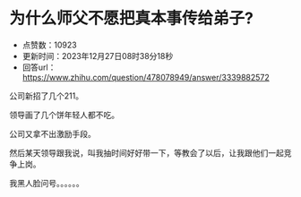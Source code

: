 # 为什么师父不愿把真本事传给弟子?
- 点赞数：10923
- 更新时间：2023年12月27日08时38分18秒
- 回答url：https://www.zhihu.com/question/478078949/answer/3339882572
<body>
 <p data-pid="7lJT4j1-">公司新招了几个211。</p>
 <p data-pid="YXfagI2c">领导画了几个饼年轻人都不吃。</p>
 <p data-pid="tt_fSvA2">公司又拿不出激励手段。</p>
 <p data-pid="yQ3WTOBR">然后某天领导跟我说，叫我抽时间好好带一下，等教会了以后，让我跟他们一起竞争上岗。</p>
 <p data-pid="VBWv_DBv">我黑人脸问号。。。。。。</p>
</body>